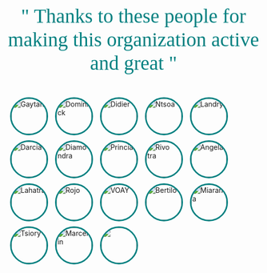<p id="cit"> " Thanks to these people for making this organization active and great "</p>
<link href="https://fonts.googleapis.com/css2?family=Caveat&display=swap" rel="stylesheet"> 
<style>
.avatar {
  vertical-align: middle;
  width: 70px;
  height: 70px;
  border-radius: 50%;
  border-color: #008080;
  border-width:3.5px;
  border-style: solid;
  margin:5px
}
#cit {
    font-family: 'Caveat', serif;
    font-size: 40px;
    color:#008080;
    text-align: center;
}
</style>

<img src="https://avatars0.githubusercontent.com/u/43904633" alt="Gaytan" class="avatar">
<img src="https://avatars.githubusercontent.co
m/u/73609825?v=4" alt="Dominick" class="avatar">
<img src="https://avatars1.githubusercontent.com/u/74833519" alt="Didier" class="avatar">
<img src="https://avatars2.githubusercontent.com/u/49555661" alt="Ntsoa" class="avatar">
<img src="https://avatars.githubusercontent.com/u/47665507?s=400&u=3621604d8dfe05ed82b8ce804b7ca36262708485&v=4" alt="Landry" class="avatar">
<img src="https://avatars3.githubusercontent.com/u/64003085" alt="Darcia" class="avatar">
<img src="https://avatars3.githubusercontent.com/u/67158208" alt="Diamondra" class="avatar">
<img src="https://avatars3.githubusercontent.com/u/75218166" alt="Princia" class="avatar">
<img src="https://avatars2.githubusercontent.com/u/59861055" alt="Rivo tra" class="avatar">
<img src="https://avatars3.githubusercontent.com/u/72744818" alt="Angela" class="avatar">
<img src="https://avatars.githubusercontent.com/u/89080737" alt="Lahatra" class="avatar">
<img src="https://avatars0.githubusercontent.com/u/36554948" alt="Rojo" class="avatar">
<img src="https://avatars.githubusercontent.com/u/85986819?s=400&u=497a866af1fce707fd03c47e4c42471c683e3d63&v=4" alt="VOAY" class="avatar">
<img src="https://avatars2.githubusercontent.com/u/50701754" alt="Bertilo" class="avatar">
<img src="https://avatars0.githubusercontent.com/u/76114659" alt="Miarana" class="avatar">
<img src="https://avatars0.githubusercontent.com/u/77095510" alt="Tsiory" class="avatar">
<img src="https://avatars.githubusercontent.com/u/75126543" alt="Marcellin" class="avatar">
<img src="https://avatars0.githubusercontent.com/u/60097202" alt="" class="avatar">
